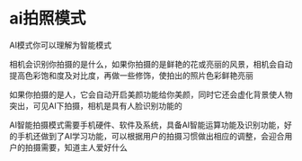# ai拍照模式

AI模式你可以理解为智能模式

相机会识别你拍摄的是什么，如果你拍摄的是鲜艳的花或亮丽的风景，相机会自动提高色彩饱和度及对比度，再做一些修饰，使拍出的照片色彩鲜艳亮丽

如果你拍摄的是人，它会自动开启美颜功能给你美颜，同时它还会虚化背景使人物突出，可见AI下拍摄，相机是具有人脸识别功能的

AI智能拍摄模式需要手机硬件、软件及系统，具备AI智能运算功能及识别功能，好的手机还做到了AI学习功能，可以根据用户的拍摄习惯做出相应的调整，会迎合用户的拍摄需要，知道主人爱好什么